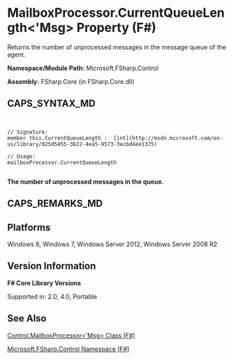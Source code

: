 # MailboxProcessor.CurrentQueueLength<'Msg> Property (F#)

Returns the number of unprocessed messages in the message queue of the agent.

**Namespace/Module Path:** Microsoft.FSharp.Control

**Assembly:** FSharp.Core (in FSharp.Core.dll)


## CAPS_SYNTAX_MD



```


// Signature:
member this.CurrentQueueLength :  [int](http://msdn.microsoft.com/en-us/library/025d5455-3622-4ea5-9573-3ecbd4ee1375)

// Usage:
mailboxProcessor.CurrentQueueLength


```


**The number of unprocessed messages in the queue.**
## CAPS_REMARKS_MD

## Platforms
Windows 8, Windows 7, Windows Server 2012, Windows Server 2008 R2


## Version Information
**F# Core Library Versions**

Supported in: 2.0, 4.0, Portable




## See Also
[Control.MailboxProcessor&#60;'Msg&#62; Class &#40;F&#35;&#41;](Control.MailboxProcessor+%27Msg+Class+%28F%23%29.md)

[Microsoft.FSharp.Control Namespace &#40;F&#35;&#41;](Microsoft.FSharp.Control+Namespace+%28F%23%29.md)

